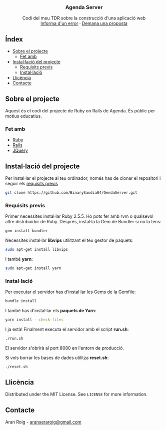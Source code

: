 <!-- PROJECT LOGO -->
<br />
<!-- <p align="center">-->
<!--   <a href="https://github.com/othneildrew/Best-README-Template">-->
<!--    <img src="images/logo.png" alt="Logo" width="80" height="80">-->
<!--   </a>-->

  <h3 align="center">Agenda Server</h3>

  <p align="center">
    Codi del meu TDR sobre la construcció d'una aplicació web
    <br />
    <a href="https://github.com/othneildrew/Best-README-Template/issues">Informa d'un error</a>
    ·
    <a href="https://github.com/othneildrew/Best-README-Template/issues">Demana una proposta</a>
  </p>
</p>

<!-- TABLE OF CONTENTS -->
## Índex

* [Sobre el projecte](#sobre-el-projecte)
  * [Fet amb](#fet-amb)
* [Instal·lació del projecte](#instal·lació-del-projecte)
  * [Requisits previs](#requisits-previs)
  * [Instal·lació](#instal·lació)
* [Llicència](#llicència)
* [Contacte](#contacte)



<!-- ABOUT THE PROJECT -->
## Sobre el projecte

Aquest és el codi del projecte de Ruby on Rails de Agenda. És públic per motius educatius.

### Fet amb

* [Ruby](https://www.ruby-lang.org/es/)
* [Rails](https://rubyonrails.org/)
* [JQuery](https://jquery.com)

<!-- GETTING STARTED -->
## Instal·lació del projecte

Per instal·lar el projecte al teu ordinador, només has de clonar el repositori i seguir els [requisits previs](#requisits-previs)
```sh
git clone https://github.com/BinarySandia04/GendaServer.git
```

### Requisits previs

Primer necessites instal·lar Ruby 2.5.5. Ho pots fer amb rvm o qualsevol altre distribuïdor de Ruby. Després, instal·la la Gem de Bundler si no la tens:
```sh
gem install bundler
```

Necessites instal·lar **libvips** utilitzant el teu gestor de paquets:
```sh
sudo apt-get install libvips
```
I també **yarn**:
```sh
sudo apt-get install yarn
```

### Instal·lació

Per executar el servidor has d'instal·lar les Gems de la Gemfile:
```sh
bundle install
```
I també has d'instal·lar els **paquets de Yarn**:
```sh
yarn install --check-files
```

I ja està! Finalment executa el servidor amb el script **run.sh**:
```sh
./run.sh
```
El servidor s'obrirà al port 8080 en l'entorn de producció.

Si vols borrar les bases de dades utilitza **reset.sh**:
```sh
./reset.sh
```

<!-- LICENSE -->
## Llicència

Distributed under the MIT License. See `LICENSE` for more information.

<!-- CONTACT -->
## Contacte

Aran Roig - aranseraroig@gmail.com
